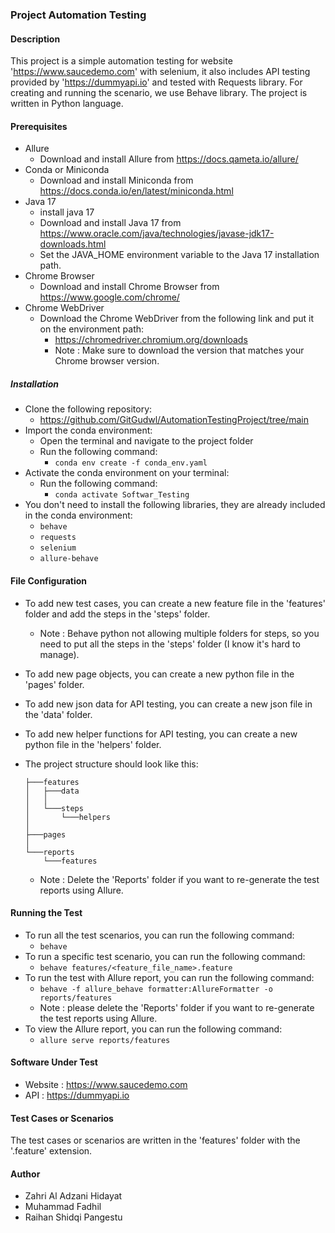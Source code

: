 ### Project Automation Testing

#### Description

This project is a simple automation testing for website 'https://www.saucedemo.com' with selenium, it also includes API testing provided by 'https://dummyapi.io' and tested with Requests library. For creating and running the scenario, we use Behave library. The project is written in Python language.

#### Prerequisites

- Allure
  - Download and install Allure from https://docs.qameta.io/allure/
- Conda or Miniconda
  - Download and install Miniconda from https://docs.conda.io/en/latest/miniconda.html
- Java 17
  - install java 17
  - Download and install Java 17 from https://www.oracle.com/java/technologies/javase-jdk17-downloads.html
  - Set the JAVA_HOME environment variable to the Java 17 installation path.
- Chrome Browser
  - Download and install Chrome Browser from https://www.google.com/chrome/
- Chrome WebDriver
  - Download the Chrome WebDriver from the following link and put it on the environment path:
    - https://chromedriver.chromium.org/downloads
    - Note : Make sure to download the version that matches your Chrome browser version.

##### Installation

- Clone the following repository:
  - https://github.com/GitGudwl/AutomationTestingProject/tree/main
- Import the conda environment:
  - Open the terminal and navigate to the project folder
  - Run the following command:
    - `conda env create -f conda_env.yaml`
- Activate the conda environment on your terminal:
  - Run the following command:
    - `conda activate Softwar_Testing`
- You don't need to install the following libraries, they are already included in the conda environment:
  - `behave`
  - `requests`
  - `selenium`
  - `allure-behave`

#### File Configuration

- To add new test cases, you can create a new feature file in the 'features' folder and add the steps in the 'steps' folder.
  - Note : Behave python not allowing multiple folders for steps, so you need to put all the steps in the 'steps' folder (I know it's hard to manage).
- To add new page objects, you can create a new python file in the 'pages' folder.
- To add new json data for API testing, you can create a new json file in the 'data' folder.
- To add new helper functions for API testing, you can create a new python file in the 'helpers' folder.

- The project structure should look like this:
  ```
  ├───features
  │   ├───data
  │   │
  │   └───steps
  │       └───helpers
  │
  ├───pages
  │
  └───reports
      └───features
  ```
  - Note : Delete the 'Reports' folder if you want to re-generate the test reports using Allure.

#### Running the Test

- To run all the test scenarios, you can run the following command:
  - `behave`
- To run a specific test scenario, you can run the following command:
  - `behave features/<feature_file_name>.feature`
- To run the test with Allure report, you can run the following command:
  - `behave -f allure_behave formatter:AllureFormatter -o reports/features
`
  - Note : please delete the 'Reports' folder if you want to re-generate the test reports using Allure.
- To view the Allure report, you can run the following command:
  - `allure serve reports/features`

#### Software Under Test

- Website : https://www.saucedemo.com
- API : https://dummyapi.io

#### Test Cases or Scenarios

The test cases or scenarios are written in the 'features' folder with the '.feature' extension.

#### Author

- Zahri Al Adzani Hidayat
- Muhammad Fadhil
- Raihan Shidqi Pangestu
